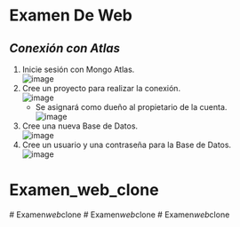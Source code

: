 # Examen De Web

## _Conexión con Atlas_
1. Inicie sesión con Mongo Atlas.<br>
   ![image](https://github.com/DennisCatana/Examen-Web/assets/117744033/c7296607-302c-464a-9f20-c47bb837e81a)<br>
2. Cree un proyecto para realizar la conexión.<br>
   ![image](https://github.com/DennisCatana/Examen-Web/assets/117744033/d6253ac6-7d13-40cf-898c-2d1aec7fbda3)<br>
   * Se asignará como dueño al propietario de la cuenta.<br>
   ![image](https://github.com/DennisCatana/Examen-Web/assets/117744033/b32d6c97-b757-4f53-aab9-630dc0d66842)<br>
3. Cree una nueva Base de Datos.<br>
   ![image](https://github.com/DennisCatana/Examen-Web/assets/117744033/16d66f1d-d443-404b-bf0f-30dfd46b7889)<br>
4. Cree un usuario y una contraseña para la Base de Datos.<br>
   ![image](https://github.com/DennisCatana/Examen-Web/assets/117744033/bf3fd174-c29d-43be-8c0f-3d7098c36078)


   


# Examen_web_clone
#   E x a m e n _ w e b _ c l o n e  
 #   E x a m e n _ w e b _ c l o n e  
 #   E x a m e n _ w e b _ c l o n e  
 